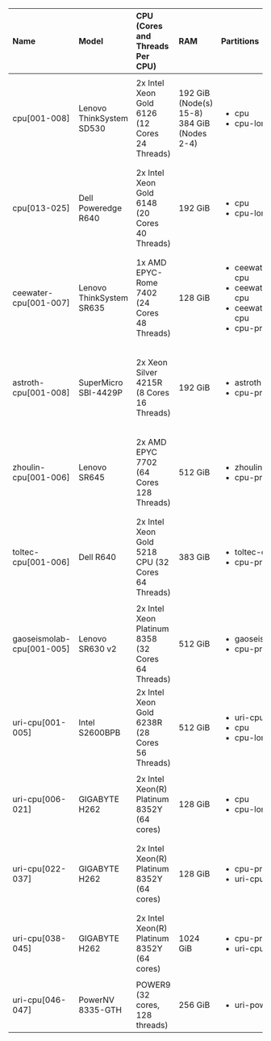 | Name                      | Model                    | CPU (Cores and Threads Per CPU)                   | RAM                                        | Partitions                                                                                                            | Constraints                                                                                                       |
|:--------------------------|:-------------------------|:--------------------------------------------------|:-------------------------------------------|:----------------------------------------------------------------------------------------------------------------------|:------------------------------------------------------------------------------------------------------------------|
| cpu[001-008]              | Lenovo ThinkSystem SD530 | 2x Intel Xeon Gold 6126 (12 Cores 24 Threads)     | 192 GiB (Node(s) 15-8) 384 GiB (Nodes 2-4) | <ul><li>cpu</li><li>cpu-long</li></ul>                                                                                | <ul><li>len-sd530_2018</li><li>avx512</li><li>intel</li><li>linux-ubuntu20.04-skylake_avx512</li></ul>            |
| cpu[013-025]              | Dell Poweredge R640      | 2x Intel Xeon Gold 6148 (20 Cores 40 Threads)     | 192 GiB                                    | <ul><li>cpu</li><li>cpu-long</li></ul>                                                                                | <ul><li>dell-r640_2020</li<li>avx512</li><li>intel</li><li>linux-ubuntu20.04-skylake_avx512</li></ul>             |
| ceewater-cpu[001-007]     | Lenovo ThinkSystem SR635 | 1x AMD EPYC-Rome 7402 (24 Cores 48 Threads)       | 128 GiB                                    | <ul><li>ceewater_cjgleason-cpu</li><li>ceewater_casey-cpu</li><li>ceewater_kandread-cpu</li><li>cpu-preempt</li></ul> | <ul><li>ceewater_len-sr635_2020</li><li>amd</li><li>linux-ubuntu20.04-zen2</li></ul>                              |
| astroth-cpu[001-008]      | SuperMicro SBI-4429P     | 2x Xeon Silver 4215R (8 Cores 16 Threads)         | 192 GiB                                    | <ul><li>astroth-cpu</li><li>cpu-preempt</li></ul>                                                                     | <ul><li>astroth_smicro-sbi4429p_2021</li><li>avx512</li><li>intel</li><li>linux-ubuntu20.04-cascadelake</li></ul> |
| zhoulin-cpu[001-006]      | Lenovo SR645             | 2x AMD EPYC 7702 (64 Cores 128 Threads)           | 512 GiB                                    | <ul><li>zhoulin-cpu</li><li>cpu-preempt</li></ul>                                                                     | <ul><li>zhoulin_len-sr645_2021</li><li>amd</li><li>linux-ubuntu20.04-zen2</li></ul>                               |
| toltec-cpu[001-006]       | Dell R640                | 2x Intel Xeon Gold 5218 CPU (32 Cores 64 Threads) | 383 GiB                                    | <ul><li>toltec-cpu</li><li>cpu-preempt</li></ul>                                                                      | <ul><li>toltec_dell-r640_2021</li><li>avx512</li><li>intel</li><li>linux-ubuntu20.04-cascadelake</li></ul>        |
| gaoseismolab-cpu[001-005] | Lenovo SR630 v2          | 2x Intel Xeon Platinum 8358 (32 Cores 64 Threads) | 512 GiB                                    | <ul><li>gaoseismolab-cpu</li><li>cpu-preempt</li></ul>                                                                | <ul><li>avx512</li><li>intel</li><li>linux-ubuntu20.04-icelake</li></ul>                                          |
| uri-cpu[001-005]          | Intel S2600BPB           | 2x Intel Xeon Gold 6238R (28 Cores 56 Threads)    | 512 GiB                                    | <ul><li>uri-cpu</li><li>cpu</li><li>cpu-long</li></ul>                                                                | <ul><li>avx512</li><li>intel</li><li>linux-ubuntu20.04-cascadelake</li></ul>                                      |
| uri-cpu[006-021]          | GIGABYTE H262            | 2x Intel Xeon(R) Platinum 8352Y (64 cores)        | 128 GiB                                    | <ul><li>cpu</li><li>cpu-long</li></ul>                                                                                | <ul><li>avx512</li><li>intel</li><li>linux-ubuntu20.04-icelake</li></ul>                                          |
| uri-cpu[022-037]          | GIGABYTE H262            | 2x Intel Xeon(R) Platinum 8352Y (64 cores)        | 128 GiB                                    | <ul><li>cpu-preempt</li><li>uri-cpu</li></ul>                                                                         | <ul><li>avx512</li><li>intel</li><li>linux-ubuntu20.04-icelake</li></ul>                                          |
| uri-cpu[038-045]          | GIGABYTE H262            | 2x Intel Xeon(R) Platinum 8352Y (64 cores)        | 1024 GiB                                   | <ul><li>cpu-preempt</li><li>uri-cpu</li></ul>                                                                         | <ul><li>avx512</li><li>intel</li><li>linux-ubuntu20.04-icelake</li></ul>                                          |
| uri-cpu[046-047]          | PowerNV 8335-GTH         | POWER9 (32 cores, 128 threads)                    | 256 GiB                                    | <ul><li>uri-power9</li><ul>                                                                                           | <ul><li>power9le</li><li>altivec</li><li>ppc64le</li></ul>                                                        |